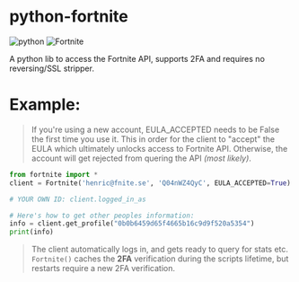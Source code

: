 # python-fortnite

![python](https://img.shields.io/badge/python-3.X-blue.svg) ![Fortnite](https://img.shields.io/badge/Fortnite-v10.2.3-orange.svg)

A python lib to access the Fortnite API, supports 2FA and requires no reversing/SSL stripper.

# Example:

> If you're using a new account, EULA_ACCEPTED needs to be False the first time you use it.
> This in order for the client to "accept" the EULA which ultimately unlocks access to Fortnite API.
> Otherwise, the account will get rejected from quering the API *(most likely)*.

```python
from fortnite import *
client = Fortnite('henric@fnite.se', 'Q04nWZ4QyC', EULA_ACCEPTED=True)

# YOUR OWN ID: client.logged_in_as

# Here's how to get other peoples information:
info = client.get_profile("0b0b6459d65f4665b16c9d9f520a5354")
print(info)
```

> The client automatically logs in, and gets ready to query for stats etc.
> `Fortnite()` caches the **2FA** verification during the scripts lifetime, but restarts require a new 2FA verification.
